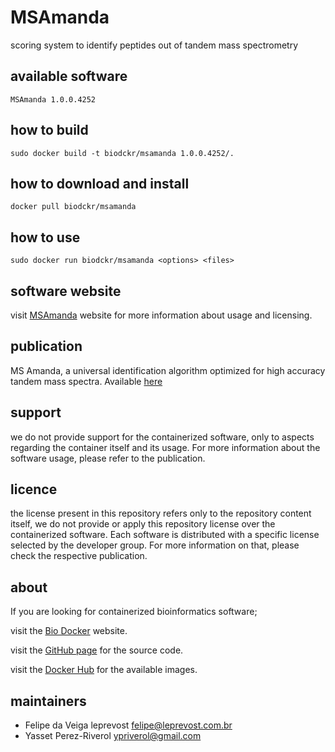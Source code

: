 MSAmanda
=====
scoring system to identify peptides out of tandem mass spectrometry


available software
--------
`MSAmanda 1.0.0.4252`


how to build
------------
`sudo docker build -t biodckr/msamanda 1.0.0.4252/.`


how to download and install
---------------------------
`docker pull biodckr/msamanda`


how to use
------------
`sudo docker run biodckr/msamanda <options> <files>`


software website
----------------
visit [MSAmanda](http://ms.imp.ac.at/?goto=msamanda) website for more information about usage and licensing.


publication
-----------
MS Amanda, a universal identification algorithm optimized for high accuracy tandem mass spectra. Available [here](http://www.ncbi.nlm.nih.gov/pubmed/24909410)


support
-------
we do not provide support for the containerized software, only to aspects regarding the container itself
and its usage. For more information about the software usage, please refer to the publication.


licence
-------
the license present in this repository refers only to the repository content itself, we do not provide or
apply this repository license over the containerized software. Each software is distributed with a specific
license selected by the developer group. For more information on that, please check the respective publication.


about
-----
If you are looking for containerized bioinformatics software;

visit the [Bio Docker](http://biodocker.github.io "Bio Docker") website.

visit the [GitHub page](https://github.com/BioDocker/) for the source code.

visit the [Docker Hub](https://registry.hub.docker.com/repos/biodckr/) for the available images.


maintainers
-----------
* Felipe da Veiga leprevost <felipe@leprevost.com.br>
* Yasset Perez-Riverol <ypriverol@gmail.com>
